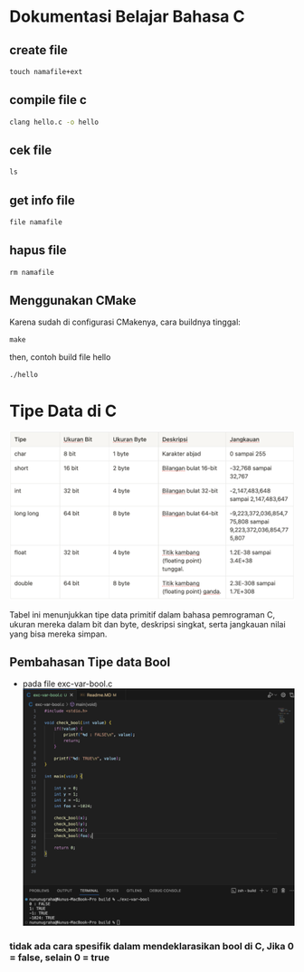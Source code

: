 # Dokumentasi Belajar Bahasa C

## create file
```bat
touch namafile+ext
```

## compile file c
```bat
clang hello.c -o hello
```

## cek file
```bat
ls
```

## get info file
```bat
file namafile
```

## hapus file
```bat
rm namafile
```

## Menggunakan CMake 
Karena sudah di configurasi CMakenya, cara buildnya tinggal:
```bat
make
```

then, contoh build file hello
```bat
./hello
```


# Tipe Data di C

![!\[Alt text\](<Screenshot 2023-11-25 at 18.35.46.png>)](<assets/Screenshot 2023-11-25 at 18.35.46.png>)

Tabel ini menunjukkan tipe data primitif dalam bahasa pemrograman C, ukuran mereka dalam bit dan byte, deskripsi singkat, serta jangkauan nilai yang bisa mereka simpan.


## Pembahasan Tipe data Bool

- pada file exc-var-bool.c 
![!\[Alt text\](<Screenshot 2023-11-25 at 18.37.25.png>)](<assets/Screenshot 2023-11-25 at 18.37.25.png>)

### tidak ada cara spesifik dalam mendeklarasikan bool di C, Jika 0 = false, selain 0 = true